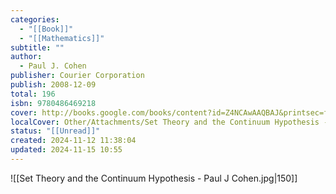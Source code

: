 ```yaml
---
categories:
  - "[[Book]]"
  - "[[Mathematics]]"
subtitle: ""
author:
  - Paul J. Cohen
publisher: Courier Corporation
publish: 2008-12-09
total: 196
isbn: 9780486469218
cover: http://books.google.com/books/content?id=Z4NCAwAAQBAJ&printsec=frontcover&img=1&zoom=1&edge=curl&source=gbs_api
localCover: Other/Attachments/Set Theory and the Continuum Hypothesis - Paul J Cohen.jpg
status: "[[Unread]]"
created: 2024-11-12 11:38:04
updated: 2024-11-15 10:55
---
```


![[Set Theory and the Continuum Hypothesis - Paul J Cohen.jpg|150]]